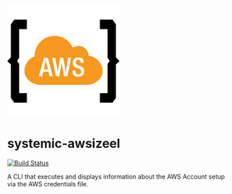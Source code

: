 [![Systemic Awsizeel](./logo/Systemic-DNA-Code-awsizeel-256x256.png)](./logo/Systemic-DNA-Code-awsizeel-256x256.png)

# systemic-awsizeel

[![Build Status](https://travis-ci.org/Adron/systemic-awsizeel.svg?branch=master)](https://travis-ci.org/Adron/systemic-awsizeel)

A CLI that executes and displays information about the AWS Account setup via the AWS credentials file.